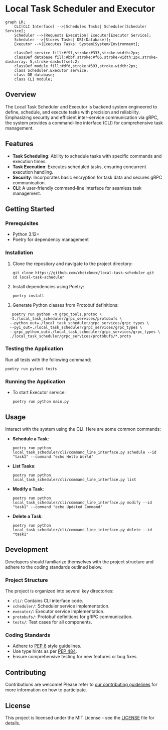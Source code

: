 # Local Task Scheduler and Executor
```mermaid
graph LR;
    CLI[CLI Interface] -->|Schedules Tasks| Scheduler[Scheduler Service];
    Scheduler -->|Requests Execution| Executor[Executor Service];
    Scheduler -->|Stores Tasks| DB[(Database)];
    Executor -->|Executes Tasks| System[System/Environment];
    
    classDef service fill:#f9f,stroke:#333,stroke-width:2px;
    classDef database fill:#bbf,stroke:#f66,stroke-width:2px,stroke-dasharray: 5,stroke-dashoffset:2;
    classDef module fill:#dfd,stroke:#393,stroke-width:2px;
    class Scheduler,Executor service;
    class DB database;
    class CLI module;
```
## Overview
The Local Task Scheduler and Executor is backend system engineered to define, schedule, and execute tasks with precision and reliability. Emphasizing security and efficient inter-service communication via gRPC, the system provides a command-line interface (CLI) for comprehensive task management.

## Features
- **Task Scheduling**: Ability to schedule tasks with specific commands and execution times.
- **Task Execution**: Executes scheduled tasks, ensuring concurrent execution handling.
- **Security**: Incorporates basic encryption for task data and secures gRPC communication.
- **CLI**: A user-friendly command-line interface for seamless task management.

## Getting Started

### Prerequisites
- Python 3.12+
- Poetry for dependency management

### Installation
1. Clone the repository and navigate to the project directory:
   ```shell
   git clone https://github.com/cheickmec/local-task-scheduler.git
   cd local-task-scheduler
   ```
2. Install dependencies using Poetry:
   ```shell
   poetry install
   ```
3. Generate Python classes from Protobuf definitions:
```shell
   poetry run python -m grpc_tools.protoc \
  -I./local_task_scheduler/grpc_services/protobufs \
  --python_out=./local_task_scheduler/grpc_services/grpc_types \
  --pyi_out=./local_task_scheduler/grpc_services/grpc_types \
  --grpc_python_out=./local_task_scheduler/grpc_services/grpc_types \
  ./local_task_scheduler/grpc_services/protobufs/*.proto
```

### Testing the Application
Run all tests with the following command:
```shell
poetry run pytest tests
```

### Running the Application
- To start Executor service:
  ```shell
  poetry run python main.py
  ```

## Usage
Interact with the system using the CLI. Here are some common commands:

- **Schedule a Task**:
  ```shell
  poetry run python local_task_scheduler/cli/command_line_interface.py schedule --id "task1" --command "echo Hello World"
  ```
- **List Tasks**:
  ```shell
  poetry run python local_task_scheduler/cli/command_line_interface.py list
  ```
- **Modify a Task**:
  ```shell
  poetry run python local_task_scheduler/cli/command_line_interface.py modify --id "task1" --command "echo Updated Command"
  ```
- **Delete a Task**:
  ```shell
  poetry run python local_task_scheduler/cli/command_line_interface.py delete --id "task1"
  ```

## Development
Developers should familiarize themselves with the project structure and adhere to the coding standards outlined below.

### Project Structure
The project is organized into several key directories:
- `cli/`: Contains CLI interface code.
- `scheduler/`: Scheduler service implementation.
- `executor/`: Executor service implementation.
- `protobufs/`: Protobuf definitions for gRPC communication.
- `tests/`: Test cases for all components.

### Coding Standards
- Adhere to [PEP 8](https://www.python.org/dev/peps/pep-0008/) style guidelines.
- Use type hints as per [PEP 484](https://www.python.org/dev/peps/pep-0484/).
- Ensure comprehensive testing for new features or bug fixes.

## Contributing
Contributions are welcome! Please refer to [our contributing guidelines](CONTRIBUTING.md) for more information on how to participate.

## License
This project is licensed under the MIT License - see the [LICENSE](LICENSE) file for details.
